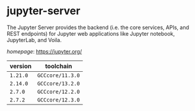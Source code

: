 # jupyter-server

The Jupyter Server provides the backend (i.e. the core services, APIs, and REST endpoints) for Jupyter web applications like Jupyter notebook, JupyterLab, and Voila.

*homepage*: <https://jupyter.org/>

version | toolchain
--------|----------
``1.21.0`` | ``GCCcore/11.3.0``
``2.14.0`` | ``GCCcore/13.2.0``
``2.7.0`` | ``GCCcore/12.2.0``
``2.7.2`` | ``GCCcore/12.3.0``
